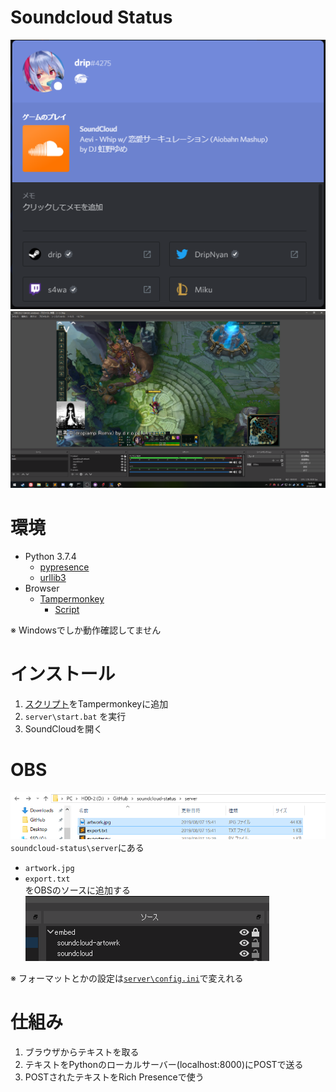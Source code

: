 # Soundcloud Status
![image1](https://github.com/S4WA/files/blob/master/soundcloud-status/Screenshot_1.png?raw=true)  
![image2](https://github.com/S4WA/files/blob/master/soundcloud-status/Screenshot_2.png?raw=true)  

# 環境
 - Python 3.7.4
   - [pypresence](https://github.com/qwertyquerty/pypresence)
   - [urllib3](https://github.com/urllib3/urllib3)
 - Browser
   - [Tampermonkey](https://chrome.google.com/webstore/detail/tampermonkey/dhdgffkkebhmkfjojejmpbldmpobfkfo)
     - [Script](https://github.com/S4WA/soundcloud-status/raw/master/chrome/contents.user.js)

※ Windowsでしか動作確認してません

# インストール
1. [スクリプト](https://github.com/S4WA/soundcloud-status/raw/master/chrome/contents.user.js)をTampermonkeyに追加
2. ``server\start.bat`` を実行
3. SoundCloudを開く

# OBS
![image3](https://github.com/S4WA/files/blob/master/soundcloud-status/Screenshot_3.png?raw=true)  
``soundcloud-status\server``にある  
- ``artwork.jpg``  
- ``export.txt``  
をOBSのソースに追加する  
![image4](https://github.com/S4WA/files/blob/master/soundcloud-status/Screenshot_4.png?raw=true)  

※ フォーマットとかの設定は[``server\config.ini``](https://github.com/S4WA/soundcloud-status/blob/master/server/config.ini)で変えれる

# 仕組み
1. ブラウザからテキストを取る
2. テキストをPythonのローカルサーバー(localhost:8000)にPOSTで送る
3. POSTされたテキストをRich Presenceで使う